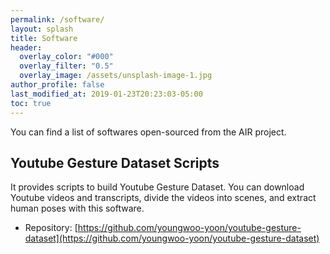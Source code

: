 ```yaml
---
permalink: /software/
layout: splash
title: Software
header:
  overlay_color: "#000"
  overlay_filter: "0.5"
  overlay_image: /assets/unsplash-image-1.jpg
author_profile: false
last_modified_at: 2019-01-23T20:23:03-05:00
toc: true
---
```


You can find a list of softwares open-sourced from the AIR project.

## Youtube Gesture Dataset Scripts
It provides scripts to build Youtube Gesture Dataset. You can download Youtube videos and transcripts, divide the videos into scenes, and extract human poses with this software.
* Repository: [https://github.com/youngwoo-yoon/youtube-gesture-dataset](https://github.com/youngwoo-yoon/youtube-gesture-dataset)
